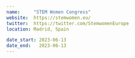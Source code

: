 ```yaml
---
name:     "STEM Women Congress"
website:  https://stemwomen.eu/
twitter:  https://twitter.com/StemwomenEurope
location: Madrid, Spain

date_start: 2023-06-13
date_end:   2023-06-13
---
```

